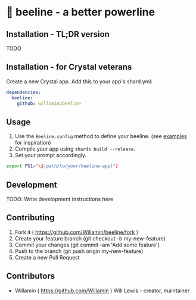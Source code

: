 # :bee: beeline - a better powerline

## Installation - TL;DR version

TODO

## Installation - for Crystal veterans

Create a new Crystal app.
Add this to your app's shard.yml:

```yaml
dependencies:
  beeline:
    github: willamin/beeline
```

## Usage

1. Use the `Beeline.config` method to define your beeline. (see [examples](examples/) for inspiration)
2. Compile your app using `shards build --release`.
3. Set your prompt accordingly.
  ```bash
  export PS1="\$(path/to/your/beeline-app)")
  ```

## Development

TODO: Write development instructions here

## Contributing

1. Fork it ( https://github.com/Willamin/beeline/fork )
2. Create your feature branch (git checkout -b my-new-feature)
3. Commit your changes (git commit -am 'Add some feature')
4. Push to the branch (git push origin my-new-feature)
5. Create a new Pull Request

## Contributors

- Willamin ( https://github.com/Willamin ) Will Lewis - creator, maintainer
